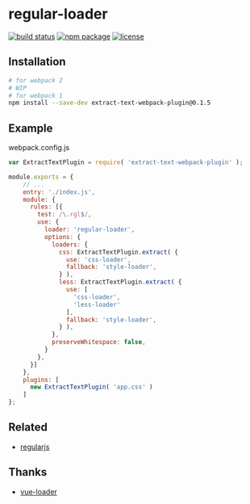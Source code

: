 # regular-loader

[![build status][build-status-image]][build-status-url]
[![npm package][npm-package-image]][npm-package-url]
[![license][license-image]][license-url]



## Installation

```bash
# for webpack 2
# WIP
# for webpack 1
npm install --save-dev extract-text-webpack-plugin@0.1.5
```

## Example

webpack.config.js

```js
var ExtractTextPlugin = require( 'extract-text-webpack-plugin' );

module.exports = {
    // ...
    entry: './index.js',
    module: {
      rules: [{
        test: /\.rgl$/,
        use: {
          loader: 'regular-loader',
          options: {
            loaders: {
              css: ExtractTextPlugin.extract( {
                use: 'css-loader',
                fallback: 'style-loader',
              } ),
              less: ExtractTextPlugin.extract( {
                use: [
                  'css-loader',
                  'less-loader'
                ],
                fallback: 'style-loader',
              } ),
            },
            preserveWhitespace: false,
          }
        },
      }]
    },
    plugins: [
      new ExtractTextPlugin( 'app.css' )
    ]
};
```

## Related

- [regularjs](https://github.com/regularjs/regular)

## Thanks

- [vue-loader](https://github.com/vuejs/vue-loader)

[build-status-image]: https://img.shields.io/circleci/project/regularjs/regular-loader/master.svg?style=for-the-badge
[build-status-url]: https://circleci.com/gh/regularjs/regular-loader

[npm-package-image]: https://img.shields.io/npm/v/regular-loader.svg?style=for-the-badge
[npm-package-url]: https://www.npmjs.org/package/regular-loader

[license-image]: https://img.shields.io/badge/license-MIT-000000.svg?style=for-the-badge
[license-url]: LICENSE
